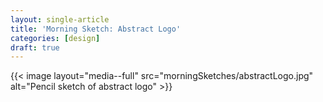 ```yaml
---
layout: single-article
title: 'Morning Sketch: Abstract Logo'
categories: [design]
draft: true
---
```


{{< image layout="media--full" src="morningSketches/abstractLogo.jpg" alt="Pencil sketch of abstract logo" >}}
